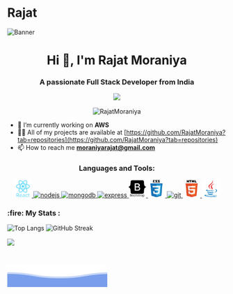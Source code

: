 # Rajat
![Banner](https://res.cloudinary.com/superfolio/image/upload/v1620689979/68747470733a2f2f692e70696e696d672e636f6d2f6f726967696e616c732f63362f33332f63322f63363333633230656465383266306530636564376435373064626533613166332e676966_yjuh2s.gif)

<h1 align="center">Hi 👋, I'm Rajat Moraniya</h1>
<h3 align="center">A passionate Full Stack Developer from India</h3>
<!-- <img align="right" alt="Coding" width="400" src="[https://images.app.goo.gl/Gm16krTMttrjLH237](https://images.app.goo.gl/pbtYhu2SasEtebup6](https://images.app.goo.gl/Pg9C4hpLBBYUmezi6)" />
 -->
<div id="header" align="center">
  <img
    src="https://media.giphy.com/media/M9gbBd9nbDrOTu1Mqx/giphy.gif"
    width="100"
  />
</div>

<p align="center">
  <img
    src="https://komarev.com/ghpvc/?username=RajatMoraniya&label=Profile%20views&color=0e75b6&style=flat"
    alt="RajatMoraniya"
  />
</p>

<!-- - 🔭 I’m currently working on [Calculator](https://github.com/Shraddha08-cmyk/calculator) -->

- 🌱 I’m currently working on **AWS**
- 👨‍💻 All of my projects are available at [https://github.com/RajatMoraniya?tab=repositories](https://github.com/RajatMoraniya?tab=repositories)
- 📫 How to reach me **moraniyarajat@gmail.com**

<h3 align="center">Languages and Tools:</h3>
<p align="center">
  <a href="https://reactjs.org/" target="_blank" rel="noreferrer">
    <img
      src="https://raw.githubusercontent.com/devicons/devicon/master/icons/react/react-original-wordmark.svg"
      alt="react"
      width="40"
      height="40"
    />
  </a>
  <a href="https://nodejs.org" target="_blank" rel="noreferrer">
    <img
      src="https://upload.wikimedia.org/wikipedia/commons/d/d9/Node.js_logo.svg"
      alt="nodejs"
      width="40"
      height="40"
    />
  </a>
  <a href="https://www.mongodb.com/" target="_blank" rel="noreferrer">
    <img
      src="https://www.vectorlogo.zone/logos/mongodb/mongodb-icon.svg"
      alt="mongodb"
      width="40"
      height="40"
    />
  </a>
  <a href="https://expressjs.com/" target="_blank" rel="noreferrer">
    <img
      src="https://www.vectorlogo.zone/logos/expressjs/expressjs-icon.svg"
      alt="express"
      width="40"
      height="40"
    />
  </a>
  <a href="https://getbootstrap.com" target="_blank" rel="noreferrer">
    <img
      src="https://raw.githubusercontent.com/devicons/devicon/master/icons/bootstrap/bootstrap-plain-wordmark.svg"
      alt="bootstrap"
      width="40"
      height="40"
    />
  </a>
  <a href="https://www.w3schools.com/css/" target="_blank" rel="noreferrer">
    <img
      src="https://raw.githubusercontent.com/devicons/devicon/master/icons/css3/css3-original-wordmark.svg"
      alt="css3"
      width="40"
      height="40"
    />
  </a>
  <a href="https://git-scm.com/" target="_blank" rel="noreferrer">
    <img
      src="https://www.vectorlogo.zone/logos/git-scm/git-scm-icon.svg"
      alt="git"
      width="40"
      height="40"
    />
  </a>
  <a href="https://www.w3.org/html/" target="_blank" rel="noreferrer">
    <img
      src="https://raw.githubusercontent.com/devicons/devicon/master/icons/html5/html5-original-wordmark.svg"
      alt="html5"
      width="40"
      height="40"
    />
  </a>
  <a href="https://www.java.com" target="_blank" rel="noreferrer">
    <img
      src="https://raw.githubusercontent.com/devicons/devicon/master/icons/java/java-original.svg"
      alt="java"
      width="40"
      height="40"
    />
  </a>
</p>

<h3>:fire: My Stats :</h3>

![Top
Langs](https://github-readme-stats.vercel.app/api/top-langs/?username=RajatMoraniya&layout=compact&theme=vision-friendly-dark)
![GitHub
Streak](http://github-readme-streak-stats.herokuapp.com?user=RajatMoraniya&theme=dark&hide_border=true&currStreakLabel=DDDDDD)

<p>
  <a href="https://github.com/RajatMoraniya"
    ><span>
      <img
        align="center"
        src="https://github-profile-summary-cards.vercel.app/api/cards/profile-details?username=RajatMoraniya&theme=dracula"
      /> </span
  ></a>
</p>

<p>
  <img
    src="https://github-profile-trophy.vercel.app/?username=RajatMoraniya&theme=vue"
    alt=""
  />
</p>

![](https://github.com/amandewatnitrr/amandewatnitrr/blob/main/imgs/bottom_header.svg)

